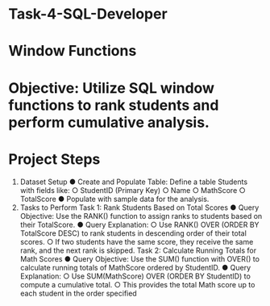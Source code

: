 # Task-4-SQL-Developer
# Window Functions
# Objective: Utilize SQL window functions to rank students and perform cumulative analysis.
# Project Steps
1. Dataset Setup
● Create and Populate Table:
Define a table Students with fields like:
○ StudentID (Primary Key)
○ Name
○ MathScore
○ TotalScore
● Populate with sample data for the analysis.
2. Tasks to Perform
Task 1: Rank Students Based on Total Scores
● Query Objective: Use the RANK() function to assign ranks to students based on their
TotalScore.
● Query Explanation:
○ Use RANK() OVER (ORDER BY TotalScore DESC) to rank students in
descending order of their total scores.
○ If two students have the same score, they receive the same rank, and the next
rank is skipped.
Task 2: Calculate Running Totals for Math Scores
● Query Objective: Use the SUM() function with OVER() to calculate running totals of
MathScore ordered by StudentID.
● Query Explanation:
○ Use SUM(MathScore) OVER (ORDER BY StudentID) to compute a
cumulative total.
○ This provides the total Math score up to each student in the order specified
